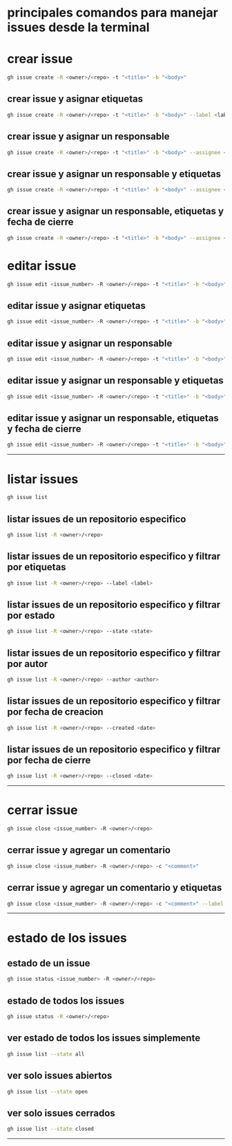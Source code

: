 # principales comandos para manejar issues desde la terminal

# crear issue
```bash
gh issue create -R <owner>/<repo> -t "<title>" -b "<body>"
```
## crear issue y asignar etiquetas
```bash
gh issue create -R <owner>/<repo> -t "<title>" -b "<body>" --label <label1,label2>
```
## crear issue y asignar un responsable
```bash
gh issue create -R <owner>/<repo> -t "<title>" -b "<body>" --assignee <assignee1,assignee2>
```
## crear issue y asignar un responsable y etiquetas
```bash
gh issue create -R <owner>/<repo> -t "<title>" -b "<body>" --assignee <assignee1,assignee2> --label <label1,label2>
```
## crear issue y asignar un responsable, etiquetas y fecha de cierre
```bash
gh issue create -R <owner>/<repo> -t "<title>" -b "<body>" --assignee <assignee1,assignee2> --label <label1,label2> --milestone <milestone> --due-date <date>
```

# editar issue
```bash
gh issue edit <issue_number> -R <owner>/<repo> -t "<title>" -b "<body>"
```
## editar issue y asignar etiquetas
```bash
gh issue edit <issue_number> -R <owner>/<repo> -t "<title>" -b "<body>" --label <label1,label2>
```
## editar issue y asignar un responsable
```bash
gh issue edit <issue_number> -R <owner>/<repo> -t "<title>" -b "<body>" --assignee <assignee1,assignee2>
```
## editar issue y asignar un responsable y etiquetas
```bash
gh issue edit <issue_number> -R <owner>/<repo> -t "<title>" -b "<body>" --assignee <assignee1,assignee2> --label <label1,label2>
```
## editar issue y asignar un responsable, etiquetas y fecha de cierre
```bash
gh issue edit <issue_number> -R <owner>/<repo> -t "<title>" -b "<body>" --assignee <assignee1,assignee2> --label <label1,label2> --milestone <milestone> --due-date <date>
```

---

# listar issues
```bash
gh issue list
```
## listar issues de un repositorio especifico
```bash
gh issue list -R <owner>/<repo>
```
## listar issues de un repositorio especifico y filtrar por etiquetas
```bash
gh issue list -R <owner>/<repo> --label <label>
```
## listar issues de un repositorio especifico y filtrar por estado
```bash
gh issue list -R <owner>/<repo> --state <state>
```
## listar issues de un repositorio especifico y filtrar por autor
```bash
gh issue list -R <owner>/<repo> --author <author>
```
## listar issues de un repositorio especifico y filtrar por fecha de creacion
```bash
gh issue list -R <owner>/<repo> --created <date>
```
## listar issues de un repositorio especifico y filtrar por fecha de cierre
```bash
gh issue list -R <owner>/<repo> --closed <date>
```

---

# cerrar issue
```bash
gh issue close <issue_number> -R <owner>/<repo>
```
## cerrar issue y agregar un comentario
```bash
gh issue close <issue_number> -R <owner>/<repo> -c "<comment>"
```
## cerrar issue y agregar un comentario y etiquetas
```bash
gh issue close <issue_number> -R <owner>/<repo> -c "<comment>" --label <label1,label2>
```


---

# estado de los issues

## estado de un issue
```bash
gh issue status <issue_number> -R <owner>/<repo>
```
## estado de todos los issues
```bash
gh issue status -R <owner>/<repo>
```
## ver estado de todos los issues simplemente
```bash
gh issue list --state all
```

## ver solo issues abiertos
```bash
gh issue list --state open
```

## ver solo issues cerrados
```bash
gh issue list --state closed
```
---